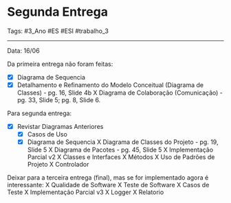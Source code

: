# Segunda Entrega

Tags: #3_Ano #ES #ESI #trabalho_3 

---

Data: 16/06

Da primeira entrega não foram feitas:

- [x] Diagrama de Sequencia
- [x] Detalhamento e Refinamento do Modelo Conceitual (Diagrama de Classes) - pg. 16, Slide 4b
X     Diagrama de Colaboração (Comunicação) - pg. 33, Slide 5; pg. 8, Slide 6.

Para segunda entrega:
- [x] Revistar Diagramas Anteriores
	- [x] Casos de Uso
	- [x] Diagrama de Sequencia
X     Diagrama de Classes do Projeto - pg. 19, Slide 5
X     Diagrama de Pacotes - pg. 45, Slide 5
X     Implementação Parcial v2
	X     Classes e Interfaces
	X     Métodos
X     Uso de Padrões de Projeto
	X     Controlador

Deixar para a terceira entrega (final), mas se for implementado agora é interessante:
X      Qualidade de Software
X     Teste de Software
	X     Casos de Teste
X      Implementação Parcial v3
	X     Logger
	X     Relatorio